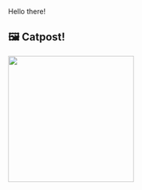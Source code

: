 Hello there!



## 🖼️ Catpost!

<sub>
    <img src="https://cdn2.thecatapi.com/images/dvh.jpg" height="256">
</sub>

